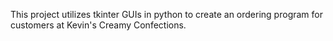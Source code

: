 This project utilizes tkinter GUIs in python to create an ordering program for customers at Kevin's Creamy Confections. 
